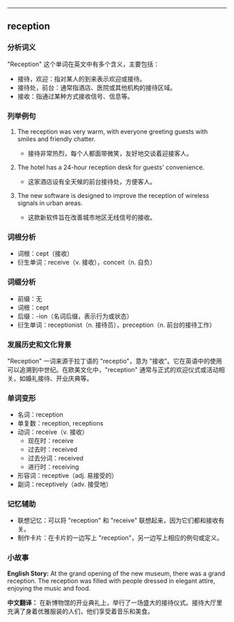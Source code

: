
---------------
## reception
### 分析词义
"Reception" 这个单词在英文中有多个含义，主要包括：
- 接待，欢迎：指对某人的到来表示欢迎或接待。
- 接待处，前台：通常指酒店、医院或其他机构的接待区域。
- 接收：指通过某种方式接收信号、信息等。

### 列举例句
1. The reception was very warm, with everyone greeting guests with smiles and friendly chatter.
   - 接待非常热烈，每个人都面带微笑，友好地交谈着迎接客人。

2. The hotel has a 24-hour reception desk for guests' convenience.
   - 这家酒店设有全天候的前台接待处，方便客人。

3. The new software is designed to improve the reception of wireless signals in urban areas.
   - 这款新软件旨在改善城市地区无线信号的接收。

### 词根分析
- 词根：cept（接收）
- 衍生单词：receive（v. 接收），conceit（n. 自负）

### 词缀分析
- 前缀：无
- 词根：cept
- 后缀：-ion（名词后缀，表示行为或状态）
- 衍生单词：receptionist（n. 接待员），preception（n. 前台的接待工作）

### 发展历史和文化背景
"Reception" 一词来源于拉丁语的 "receptio"，意为 "接收"。它在英语中的使用可以追溯到中世纪。在欧美文化中，"reception" 通常与正式的欢迎仪式或活动相关，如婚礼接待、开业庆典等。

### 单词变形
- 名词：reception
- 单复数：reception, receptions
- 动词：receive（v. 接收）
  - 现在时：receive
  - 过去时：received
  - 过去分词：received
  - 进行时：receiving
- 形容词：receptive（adj. 易接受的）
- 副词：receptively（adv. 接受地）

### 记忆辅助
- 联想记忆：可以将 "reception" 和 "receive" 联想起来，因为它们都和接收有关。
- 制作卡片：在卡片的一边写上 "reception"，另一边写上相应的例句或定义。

### 小故事
**English Story:**
At the grand opening of the new museum, there was a grand reception. The reception was filled with people dressed in elegant attire, enjoying the music and food.

**中文翻译：**
在新博物馆的开业典礼上，举行了一场盛大的接待仪式。接待大厅里充满了身着优雅服装的人们，他们享受着音乐和美食。

